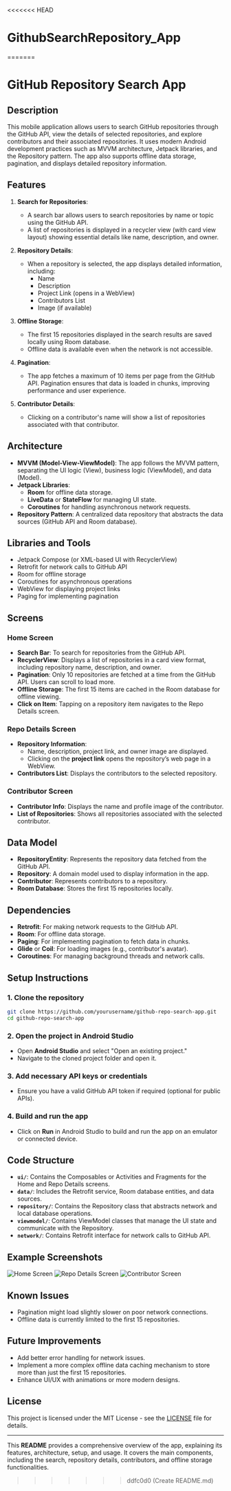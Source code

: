 <<<<<<< HEAD
# GithubSearchRepository_App
=======
# GitHub Repository Search App

## Description
This mobile application allows users to search GitHub repositories through the GitHub API, view the details of selected repositories, and explore contributors and their associated repositories. It uses modern Android development practices such as MVVM architecture, Jetpack libraries, and the Repository pattern. The app also supports offline data storage, pagination, and displays detailed repository information.

## Features
1. **Search for Repositories**: 
   - A search bar allows users to search repositories by name or topic using the GitHub API.
   - A list of repositories is displayed in a recycler view (with card view layout) showing essential details like name, description, and owner.

2. **Repository Details**:
   - When a repository is selected, the app displays detailed information, including:
     - Name
     - Description
     - Project Link (opens in a WebView)
     - Contributors List
     - Image (if available)

3. **Offline Storage**:
   - The first 15 repositories displayed in the search results are saved locally using Room database.
   - Offline data is available even when the network is not accessible.

4. **Pagination**:
   - The app fetches a maximum of 10 items per page from the GitHub API. Pagination ensures that data is loaded in chunks, improving performance and user experience.

5. **Contributor Details**:
   - Clicking on a contributor's name will show a list of repositories associated with that contributor.

## Architecture
- **MVVM (Model-View-ViewModel)**: The app follows the MVVM pattern, separating the UI logic (View), business logic (ViewModel), and data (Model).
- **Jetpack Libraries**:
  - **Room** for offline data storage.
  - **LiveData** or **StateFlow** for managing UI state.
  - **Coroutines** for handling asynchronous network requests.
- **Repository Pattern**: A centralized data repository that abstracts the data sources (GitHub API and Room database).

## Libraries and Tools
- Jetpack Compose (or XML-based UI with RecyclerView)
- Retrofit for network calls to GitHub API
- Room for offline storage
- Coroutines for asynchronous operations
- WebView for displaying project links
- Paging for implementing pagination

## Screens

### Home Screen
- **Search Bar**: To search for repositories from the GitHub API.
- **RecyclerView**: Displays a list of repositories in a card view format, including repository name, description, and owner.
- **Pagination**: Only 10 repositories are fetched at a time from the GitHub API. Users can scroll to load more.
- **Offline Storage**: The first 15 items are cached in the Room database for offline viewing.
- **Click on Item**: Tapping on a repository item navigates to the Repo Details screen.

### Repo Details Screen
- **Repository Information**:
  - Name, description, project link, and owner image are displayed.
  - Clicking on the **project link** opens the repository’s web page in a WebView.
- **Contributors List**: Displays the contributors to the selected repository.

### Contributor Screen
- **Contributor Info**: Displays the name and profile image of the contributor.
- **List of Repositories**: Shows all repositories associated with the selected contributor.

## Data Model
- **RepositoryEntity**: Represents the repository data fetched from the GitHub API.
- **Repository**: A domain model used to display information in the app.
- **Contributor**: Represents contributors to a repository.
- **Room Database**: Stores the first 15 repositories locally.

## Dependencies
- **Retrofit**: For making network requests to the GitHub API.
- **Room**: For offline data storage.
- **Paging**: For implementing pagination to fetch data in chunks.
- **Glide** or **Coil**: For loading images (e.g., contributor's avatar).
- **Coroutines**: For managing background threads and network calls.

## Setup Instructions

### 1. Clone the repository
```bash
git clone https://github.com/yourusername/github-repo-search-app.git
cd github-repo-search-app
```

### 2. Open the project in Android Studio
- Open **Android Studio** and select "Open an existing project."
- Navigate to the cloned project folder and open it.

### 3. Add necessary API keys or credentials
- Ensure you have a valid GitHub API token if required (optional for public APIs).

### 4. Build and run the app
- Click on **Run** in Android Studio to build and run the app on an emulator or connected device.

## Code Structure
- **`ui/`**: Contains the Composables or Activities and Fragments for the Home and Repo Details screens.
- **`data/`**: Includes the Retrofit service, Room database entities, and data sources.
- **`repository/`**: Contains the Repository class that abstracts network and local database operations.
- **`viewmodel/`**: Contains ViewModel classes that manage the UI state and communicate with the Repository.
- **`network/`**: Contains Retrofit interface for network calls to GitHub API.

## Example Screenshots
![Home Screen](screenshots/home_screen.png)
![Repo Details Screen](screenshots/repo_details_screen.png)
![Contributor Screen](screenshots/contributor_screen.png)

## Known Issues
- Pagination might load slightly slower on poor network connections.
- Offline data is currently limited to the first 15 repositories.

## Future Improvements
- Add better error handling for network issues.
- Implement a more complex offline data caching mechanism to store more than just the first 15 repositories.
- Enhance UI/UX with animations or more modern designs.

## License
This project is licensed under the MIT License - see the [LICENSE](LICENSE) file for details.

---

This **README** provides a comprehensive overview of the app, explaining its features, architecture, setup, and usage. It covers the main components, including the search, repository details, contributors, and offline storage functionalities.
>>>>>>> ddfc0d0 (Create README.md)
